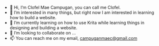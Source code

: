 - 👋 Hi, I’m Clofel Mae Campugan, you can call me Clofel.
- 👀 I’m interested in many things, but right now I am interested in learning how to build a website.
- 🌱 I’m currently learning on how to use Krita while learning things in designing and building a website.
- 💞️ I’m looking to collaborate on ...
- 📫 You can reach me on my email, campuganmaec@gmail.com

<!---
cleo-flame/cleo-flame is a ✨ special ✨ repository because its `README.md` (this file) appears on your GitHub profile.
You can click the Preview link to take a look at your changes.
--->
